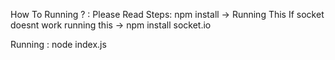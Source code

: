 How To Running ? :
Please Read Steps:
npm install -> Running This 
If socket doesnt work running this -> npm install socket.io

Running :
node index.js
